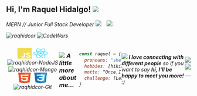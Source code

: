 <h2> Hi, I'm Raquel Hidalgo! <img src="https://media.giphy.com/media/mGcNjsfWAjY5AEZNw6/giphy.gif" width="50"></h2>
<img align='right' src="https://giphy.com/gifs/tmnt-teenage-mutant-ninja-turtles-cFdHXXm5GhJsc?utm_source=media-link&utm_medium=landing&utm_campaign=Media%20Links&utm_term=" width="230">
 
<p><em> MERN // Junior Full Stack Developer <img src="https://media.giphy.com/media/WUlplcMpOCEmTGBtBW/giphy.gif" width="30"> 
</p>
 
<p align="left"> <img src="https://komarev.com/ghpvc/?username=raqhidcor&label=Profile%20views&color=0e75b6&style=flat" alt="raqhidcor" /> 
<img alt='CodeWars' src='https://www.codewars.com/users/raqhidcor/badges/micro' /> </p>

<div style="display: flex; align-items:center"><br>
  <div align="center">
  <img align="center" alt="raqhidcor-Js" height="30" width="40" src="https://raw.githubusercontent.com/devicons/devicon/master/icons/javascript/javascript-plain.svg">
  <img align="center" alt="raqhidcor-React" height="30" width="40" src="https://raw.githubusercontent.com/devicons/devicon/master/icons/react/react-original.svg">
  <img align="center" alt="raqhidcor-NodeJS" height="30" width="40" src="https://cdn.jsdelivr.net/gh/devicons/devicon/icons/nodejs/nodejs-original.svg">
  <img align="center" alt="raqhidcor-Mongo" height="30" width="40" src="https://cdn.jsdelivr.net/gh/devicons/devicon/icons/mongodb/mongodb-original.svg">
  <img align="center" alt="raqhidcor-HTML" height="30" width="40" src="https://raw.githubusercontent.com/devicons/devicon/master/icons/html5/html5-original.svg">
  <img align="center" alt="raqhidcor-CSS" height="30" width="40" src="https://raw.githubusercontent.com/devicons/devicon/master/icons/css3/css3-original.svg">
  <img align="center" alt="raqhidcor-Git" height="30" width="40" src="https://cdn.jsdelivr.net/gh/devicons/devicon/icons/git/git-original.svg">
  </div>


### <img src="https://media.giphy.com/media/VgCDAzcKvsR6OM0uWg/giphy.gif" width="50"> A little more about me...  

```javascript
const raquel = {
  pronouns: "she" | "her",
  hobbies: [hiking, spent time with my dog Thomas,I ❤️ baking],
  motto: “Once,I saw a bee drown in honey, and I understood.”,
  challenge: [Learning backend development],
}
```

<img src="https://media.giphy.com/media/LnQjpWaON8nhr21vNW/giphy.gif" width="60"> <em><b>I love connecting with different people</b> so if you want to say <b>hi, I'll be happy to meet you more!</b> :)</em>

<div align='center'> 
  <a href = "mailto: raqhidcor@gmail.com"><img src="https://img.shields.io/badge/-Gmail-%23333?style=for-the-badge&logo=gmail&logoColor=white" target="_blank"></a>
  <a href="https://www.linkedin.com/in/raquel-hidalgo-corchuelo/" target="_blank"><img src="https://img.shields.io/badge/-LinkedIn-%230077B5?style=for-the-badge&logo=linkedin&logoColor=white" target="_blank"></a> 

---
